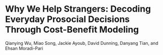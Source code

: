 # Why We Help Strangers: Decoding Everyday Prosocial Decisions Through Cost-Benefit Modeling
Qianying Wu, Miao Song, Jackie Ayoub, David Dunning, Danyang Tian, and Ehsan Moradi-Pari
